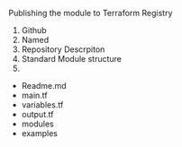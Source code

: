 Publishing the module to Terraform Registry

1. Github
2. Named
3. Repository Descrpiton
4. Standard Module structure
5. 
  -  Readme.md
  -  main.tf
  -  variables.tf
  -  output.tf
  - modules
  - examples